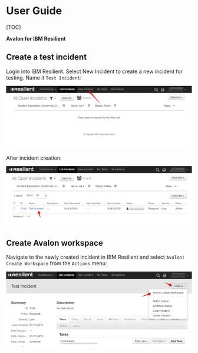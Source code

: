 # User Guide

[TOC]

**Avalon for IBM Resilient** 

## Create a test incident

Login into IBM Resilient. Select New Incident to create a new incident for testing. Name it `Test Incident`:

![new-incident](./screenshots/03-new-incident.jpg) 

After incident creation:

![new-incident](./screenshots/04-new-incident.jpg)

## Create Avalon workspace

Navigate to the newly created incident in IBM Resilient and select `Avalon: Create Workspace` from the `Actions` menu:

![create-workspace](./screenshots/05-create-workspace.jpg)
